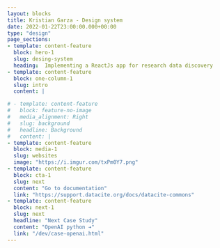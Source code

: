 ```yaml
---
layout: blocks
title: Kristian Garza - Design system
date: 2022-01-22T23:00:00.000+00:00
type: "design"
page_sections:
- template: content-feature
  block: hero-1
  slug: desing-system
  heading:  Implementing a ReactJs app for research data discovery
- template: content-feature
  block: one-column-1
  slug: intro
  content: |

# - template: content-feature
#   block: feature-no-image
#   media_alignment: Right
#   slug: background
#   headline: Background
#   content: | 
- template: content-feature
  block: media-1
  slug: websites
  image: "https://i.imgur.com/txPm0Y7.png"
- template: content-feature
  block: cta-1
  slug: next
  content: "Go to documentation"
  link: "https://support.datacite.org/docs/datacite-commons"
- template: content-feature
  block: next-1
  slug: next
  headline: "Next Case Study"
  content: "OpenAI python ➔"
  link: "/dev/case-openai.html"
---
```





